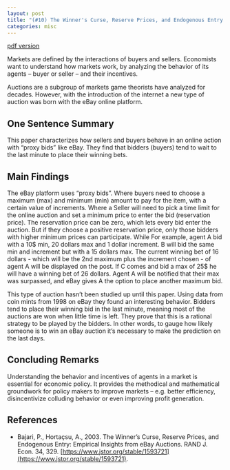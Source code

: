 ```yaml
---
layout: post
title: "(#10) The Winner's Curse, Reserve Prices, and Endogenous Entry empirical insights from eBay auctions"
categories: misc
---
```


[pdf version](https://jjgecon.github.io/files/opecon_pdfs/10.pdf)

Markets are defined by the interactions of buyers and sellers. Economists want to understand how markets work, by analyzing the behavior of its agents – buyer or seller – and their incentives. 

Auctions are a subgroup of markets game theorists have analyzed for decades. However, with the introduction of the internet a new type of auction was born with the eBay online platform.

## One Sentence Summary

This paper characterizes how sellers and buyers behave in an online action with “proxy bids” like eBay. They find that bidders (buyers) tend to wait to the last minute to place their winning bets.

## Main Findings

The eBay platform uses “proxy bids”. Where buyers need to choose a maximum (max) and minimum (min) amount to pay for the item, with a certain value of increments. Where a Seller will need to pick a time limit for the online auction and set a minimum price to enter the bid (reservation price). The reservation price can be zero, which lets every bid enter the auction. But if they choose a positive reservation price, only those bidders with higher minimum prices can participate. While For example, agent A bid with a 10$ min, 20 dollars max and 1 dollar increment. B will bid the same min and increment but with a 15 dollars max. The current winning bet of 16 dollars - which will be the 2nd maximum plus the increment chosen - of agent A will be displayed on the post. If C comes and bid a max of 25$ he will have a winning bet of 26 dollars. Agent A will be notified that their max was surpassed, and eBay gives A the option to place another maximum bid.

This type of auction hasn’t been studied up until this paper. Using data from coin mints from 1998 on eBay they found an interesting behavior. Bidders tend to place their winning bid in the last minute, meaning most of the auctions are won when little time is left. They prove that this is a rational strategy to be played by the bidders. In other words, to gauge how likely someone is to win an eBay auction it’s necessary to make the prediction on the last days.

## Concluding Remarks

Understanding the behavior and incentives of agents in a market is essential for economic policy. It provides the methodical and mathematical groundwork for policy makers to improve markets – e.g. better efficiency, disincentivize colluding behavior or even improving profit generation. 

## References

* Bajari, P., Hortaçsu, A., 2003. The Winner’s Curse, Reserve Prices, and Endogenous Entry: Empirical Insights from eBay Auctions. RAND J. Econ. 34, 329. [https://www.jstor.org/stable/1593721](https://www.jstor.org/stable/1593721).
